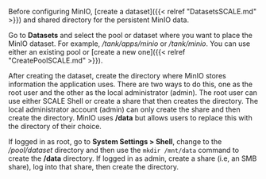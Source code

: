 ---
---

Before configuring MinIO, [create a dataset]({{< relref "DatasetsSCALE.md" >}}) and shared directory for the persistent MinIO data. 

Go to **Datasets** and select the pool or dataset where you want to place the MinIO dataset. For example, */tank/apps/minio* or */tank/minio*.
You can use either an existing pool or [create a new one]({{< relref "CreatePoolSCALE.md" >}}). 

After creating the dataset, create the directory where MinIO stores information the application uses. 
There are two ways to do this, one as the root user and the other as the local administrator (admin).
The root user can use either SCALE Shell or create a share that then creates the directory.
The local administrator account (admin) can only create the share and then create the directory.
MinIO uses **/data** but allows users to replace this with the directory of their choice. 

If logged in as root, go to **System Settings > Shell**, change to the */pool/dataset* directory and then use the `mkdir /mnt/data` command to create the **/data** directory. 
If logged in as admin, create a share (i.e, an SMB share), log into that share, then create the directory.